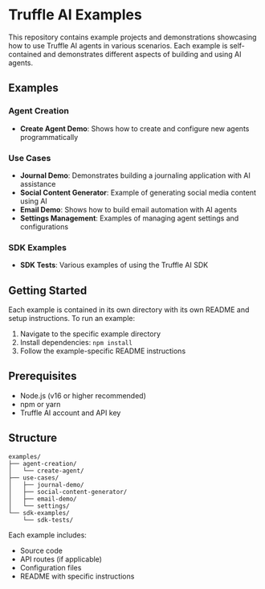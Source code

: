 # Truffle AI Examples

This repository contains example projects and demonstrations showcasing how to use Truffle AI agents in various scenarios. Each example is self-contained and demonstrates different aspects of building and using AI agents.

## Examples

### Agent Creation
- **Create Agent Demo**: Shows how to create and configure new agents programmatically

### Use Cases
- **Journal Demo**: Demonstrates building a journaling application with AI assistance
- **Social Content Generator**: Example of generating social media content using AI
- **Email Demo**: Shows how to build email automation with AI agents
- **Settings Management**: Examples of managing agent settings and configurations

### SDK Examples
- **SDK Tests**: Various examples of using the Truffle AI SDK

## Getting Started

Each example is contained in its own directory with its own README and setup instructions. To run an example:

1. Navigate to the specific example directory
2. Install dependencies: `npm install`
3. Follow the example-specific README instructions

## Prerequisites

- Node.js (v16 or higher recommended)
- npm or yarn
- Truffle AI account and API key

## Structure

```
examples/
├── agent-creation/
│   └── create-agent/
├── use-cases/
│   ├── journal-demo/
│   ├── social-content-generator/
│   ├── email-demo/
│   └── settings/
└── sdk-examples/
    └── sdk-tests/
```

Each example includes:
- Source code
- API routes (if applicable)
- Configuration files
- README with specific instructions 